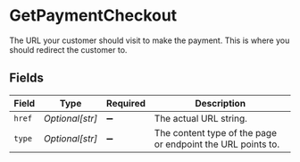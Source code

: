 # GetPaymentCheckout

The URL your customer should visit to make the payment. This is where you should redirect the customer to.


## Fields

| Field                                                       | Type                                                        | Required                                                    | Description                                                 |
| ----------------------------------------------------------- | ----------------------------------------------------------- | ----------------------------------------------------------- | ----------------------------------------------------------- |
| `href`                                                      | *Optional[str]*                                             | :heavy_minus_sign:                                          | The actual URL string.                                      |
| `type`                                                      | *Optional[str]*                                             | :heavy_minus_sign:                                          | The content type of the page or endpoint the URL points to. |